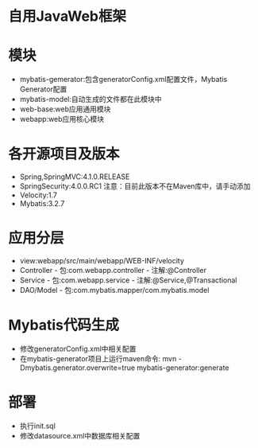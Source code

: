 # 自用JavaWeb框架
# 模块

- mybatis-gemerator:包含generatorConfig.xml配置文件，Mybatis Generator配置
- mybatis-model:自动生成的文件都在此模块中
- web-base:web应用通用模块
- webapp:web应用核心模块

# 各开源项目及版本

- Spring,SpringMVC:4.1.0.RELEASE
- SpringSecurity:4.0.0.RC1   注意：目前此版本不在Maven库中，请手动添加
- Velocity:1.7
- Mybatis:3.2.7

# 应用分层

- view:webapp/src/main/webapp/WEB-INF/velocity
- Controller
        - 包:com.webapp.controller
        - 注解:@Controller
- Service
        - 包:com.webapp.service
        - 注解:@Service,@Transactional
- DAO/Model
        - 包:com.mybatis.mapper/com.mybatis.model

# Mybatis代码生成

- 修改generatorConfig.xml中相关配置
- 在mybatis-generator项目上运行maven命令:
                mvn -Dmybatis.generator.overwrite=true mybatis-generator:generate

# 部署

- 执行init.sql
- 修改datasource.xml中数据库相关配置
